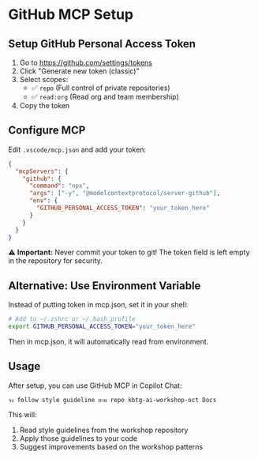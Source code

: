 # GitHub MCP Setup

## Setup GitHub Personal Access Token

1. Go to https://github.com/settings/tokens
2. Click "Generate new token (classic)"
3. Select scopes:
   - ✅ `repo` (Full control of private repositories)
   - ✅ `read:org` (Read org and team membership)
4. Copy the token

## Configure MCP

Edit `.vscode/mcp.json` and add your token:

```json
{
  "mcpServers": {
    "github": {
      "command": "npx",
      "args": ["-y", "@modelcontextprotocol/server-github"],
      "env": {
        "GITHUB_PERSONAL_ACCESS_TOKEN": "your_token_here"
      }
    }
  }
}
```

⚠️ **Important:** Never commit your token to git! The token field is left empty in the repository for security.

## Alternative: Use Environment Variable

Instead of putting token in mcp.json, set it in your shell:

```bash
# Add to ~/.zshrc or ~/.bash_profile
export GITHUB_PERSONAL_ACCESS_TOKEN="your_token_here"
```

Then in mcp.json, it will automatically read from environment.

## Usage

After setup, you can use GitHub MCP in Copilot Chat:

```
จง follow style guideline ตาม repo kbtg-ai-workshop-oct Docs
```

This will:
1. Read style guidelines from the workshop repository
2. Apply those guidelines to your code
3. Suggest improvements based on the workshop patterns
